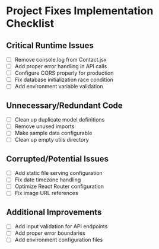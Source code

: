 # Project Fixes Implementation Checklist

## Critical Runtime Issues
- [ ] Remove console.log from Contact.jsx
- [ ] Add proper error handling in API calls
- [ ] Configure CORS properly for production
- [ ] Fix database initialization race condition
- [ ] Add environment variable validation

## Unnecessary/Redundant Code
- [ ] Clean up duplicate model definitions
- [ ] Remove unused imports
- [ ] Make sample data configurable
- [ ] Clean up empty utils directory

## Corrupted/Potential Issues
- [ ] Add static file serving configuration
- [ ] Fix date timezone handling
- [ ] Optimize React Router configuration
- [ ] Fix image URL references

## Additional Improvements
- [ ] Add input validation for API endpoints
- [ ] Add proper error boundaries
- [ ] Add environment configuration files
